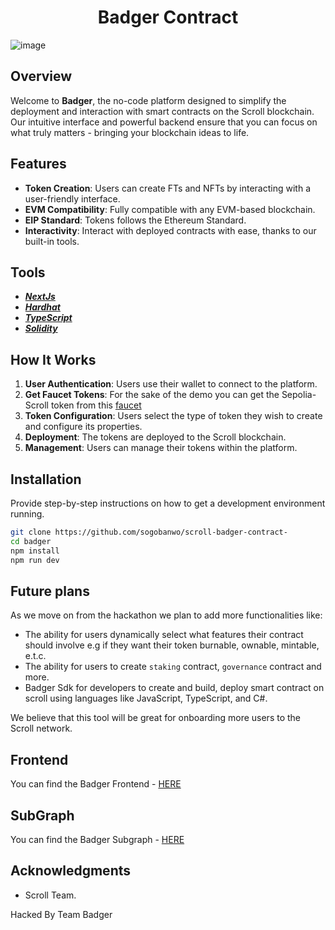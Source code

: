 # <h1 align="center"> Badger Contract </h1>

![image](https://github.com/sogobanwo/scroll-badger-contract-/assets/99739569/94041b06-f31b-4cb9-b384-011732e5eaea)

## Overview

Welcome to **Badger**, the no-code platform designed to simplify the deployment and interaction with smart contracts on the Scroll blockchain. Our intuitive interface and powerful backend ensure that you can focus on what truly matters - bringing your blockchain ideas to life.

## Features

- **Token Creation**: Users can create FTs and NFTs by interacting with a user-friendly interface.
- **EVM Compatibility**: Fully compatible with any EVM-based blockchain.
- **EIP Standard**: Tokens follows the Ethereum Standard.
- **Interactivity**: Interact with deployed contracts with ease, thanks to our built-in tools.

## Tools

- [**_NextJs_**](https://nextjs.org/)
- [**_Hardhat_**](https://hardhat.org/)
- [**_TypeScript_**](https://www.typescriptlang.org/)
- [**_Solidity_**](https://soliditylang.org/)

## How It Works

1. **User Authentication**: Users use their wallet to connect to the platform.
2. **Get Faucet Tokens**: For the sake of the demo you can get the Sepolia-Scroll token from this [faucet](https://chaindrop.org/?chainid=8082&token=0xeeeeeeeeeeeeeeeeeeeeeeeeeeeeeeeeeeeeeeee)
3. **Token Configuration**: Users select the type of token they wish to create and configure its properties.
4. **Deployment**: The tokens are deployed to the Scroll blockchain.
5. **Management**: Users can manage their tokens within the platform.

## Installation

Provide step-by-step instructions on how to get a development environment running.

```bash
git clone https://github.com/sogobanwo/scroll-badger-contract-
cd badger
npm install
npm run dev
```

## Future plans

As we move on from the hackathon we plan to add more functionalities like:

- The ability for users dynamically select what features their contract should involve e.g if they want their token burnable, ownable, mintable, e.t.c.
- The ability for users to create `staking` contract, `governance` contract and more.
- Badger Sdk for developers to create and build, deploy smart contract on scroll using languages like JavaScript, TypeScript, and C#.

We believe that this tool will be great for onboarding more users to the Scroll network.

## Frontend

You can find the Badger Frontend - [HERE](https://github.com/JeffreyJoel/badger-scroll)

## SubGraph
You can find the Badger Subgraph - [HERE](https://github.com/sogobanwo/scroll-badger-subgraph)

## Acknowledgments

- Scroll Team.

Hacked By Team Badger
